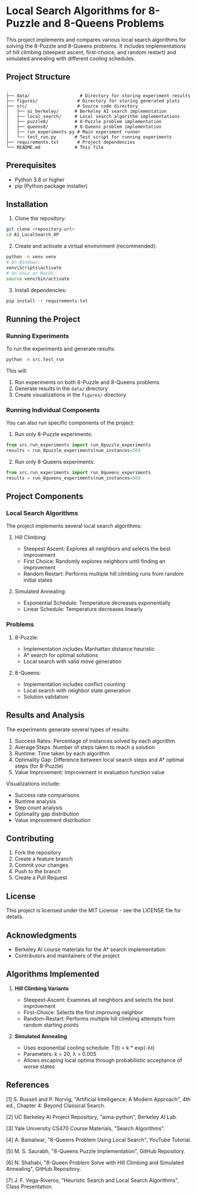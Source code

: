 # Local Search Algorithms for 8-Puzzle and 8-Queens Problems

This project implements and compares various local search algorithms for solving the 8-Puzzle and 8-Queens problems. It includes implementations of hill climbing (steepest ascent, first-choice, and random restart) and simulated annealing with different cooling schedules.

## Project Structure

```
.
├── data/                   # Directory for storing experiment results
├── figures/               # Directory for storing generated plots
├── src/                   # Source code directory
│   ├── ai_berkeley/      # Berkeley AI search implementation
│   ├── local_search/     # Local search algorithm implementations
│   ├── puzzle8/          # 8-Puzzle problem implementation
│   ├── queens8/          # 8-Queens problem implementation
│   ├── run_experiments.py # Main experiment runner
│   └── test_run.py       # Test script for running experiments
├── requirements.txt       # Project dependencies
└── README.md             # This file
```

## Prerequisites

- Python 3.8 or higher
- pip (Python package installer)

## Installation

1. Clone the repository:
```bash
git clone <repository-url>
cd AI_LocalSearch_8P
```

2. Create and activate a virtual environment (recommended):
```bash
python -m venv venv
# On Windows:
venv\Scripts\activate
# On Unix or MacOS:
source venv/bin/activate
```

3. Install dependencies:
```bash
pip install -r requirements.txt
```

## Running the Project

### Running Experiments

To run the experiments and generate results:

```bash
python -m src.test_run
```

This will:
1. Run experiments on both 8-Puzzle and 8-Queens problems
2. Generate results in the `data/` directory
3. Create visualizations in the `figures/` directory

### Running Individual Components

You can also run specific components of the project:

1. Run only 8-Puzzle experiments:
```python
from src.run_experiments import run_8puzzle_experiments
results = run_8puzzle_experiments(num_instances=50)
```

2. Run only 8-Queens experiments:
```python
from src.run_experiments import run_8queens_experiments
results = run_8queens_experiments(num_instances=50)
```

## Project Components

### Local Search Algorithms

The project implements several local search algorithms:

1. Hill Climbing:
   - Steepest Ascent: Explores all neighbors and selects the best improvement
   - First Choice: Randomly explores neighbors until finding an improvement
   - Random Restart: Performs multiple hill climbing runs from random initial states

2. Simulated Annealing:
   - Exponential Schedule: Temperature decreases exponentially
   - Linear Schedule: Temperature decreases linearly

### Problems

1. 8-Puzzle:
   - Implementation includes Manhattan distance heuristic
   - A* search for optimal solutions
   - Local search with valid move generation

2. 8-Queens:
   - Implementation includes conflict counting
   - Local search with neighbor state generation
   - Solution validation

## Results and Analysis

The experiments generate several types of results:

1. Success Rates: Percentage of instances solved by each algorithm
2. Average Steps: Number of steps taken to reach a solution
3. Runtime: Time taken by each algorithm
4. Optimality Gap: Difference between local search steps and A* optimal steps (for 8-Puzzle)
5. Value Improvement: Improvement in evaluation function value

Visualizations include:
- Success rate comparisons
- Runtime analysis
- Step count analysis
- Optimality gap distribution
- Value improvement distribution

## Contributing

1. Fork the repository
2. Create a feature branch
3. Commit your changes
4. Push to the branch
5. Create a Pull Request

## License

This project is licensed under the MIT License - see the LICENSE file for details.

## Acknowledgments

- Berkeley AI course materials for the A* search implementation
- Contributors and maintainers of the project

## Algorithms Implemented

1. **Hill Climbing Variants**
   - Steepest-Ascent: Examines all neighbors and selects the best improvement
   - First-Choice: Selects the first improving neighbor
   - Random-Restart: Performs multiple hill climbing attempts from random starting points

2. **Simulated Annealing**
   - Uses exponential cooling schedule: T(t) = k * exp(-λt)
   - Parameters: k = 20, λ = 0.005
   - Allows escaping local optima through probabilistic acceptance of worse states

## References

[1] S. Russell and P. Norvig, "Artificial Intelligence: A Modern Approach", 4th ed., Chapter 4: Beyond Classical Search.

[2] UC Berkeley AI Project Repository, "aima-python", Berkeley AI Lab.

[3] Yale University CS470 Course Materials, "Search Algorithms".

[4] A. Bainalwar, "8-Queens Problem Using Local Search", YouTube Tutorial.

[5] M. S. Saurabh, "8-Queens Puzzle Implementation", GitHub Repository.

[6] N. Shahabi, "8-Queen Problem Solve with Hill Climbing and Simulated Annealing", GitHub Repository.

[7] J. F. Vega-Riveros, "Heuristic Search and Local Search Algorithms", Class Presentation. 